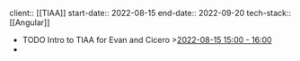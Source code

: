 client:: [[TIAA]] 
start-date:: 2022-08-15
end-date:: 2022-09-20
tech-stack:: [[Angular]]

- TODO Intro to TIAA for Evan and Cicero >[2022-08-15 15:00 - 16:00](#agenda://?start=1660590000000&end=1660593600000&allDay=false)
-